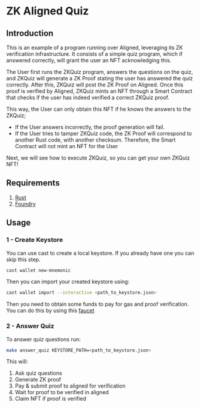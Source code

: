 # ZK Aligned Quiz

## Introduction

This is an example of a program running over Aligned, leveraging its ZK verification infrastructure. It consists of a simple quiz program, which if answered correctly, will grant the user an NFT acknowledging this.

The User first runs the ZKQuiz program, answers the questions on the quiz, and ZKQuiz will generate a ZK Proof stating the user has answered the quiz correctly. After this, ZKQuiz will post the ZK Proof on Aligned. Once this proof is verified by Aligned, ZKQuiz mints an NFT through a Smart Contract that checks if the user has indeed verified a correct ZKQuiz proof.

This way, the User can only obtain this NFT if he knows the answers to the ZKQuiz;
- If the User answers incorrectly, the proof generation will fail.
- If the User tries to tamper ZKQuiz code, the ZK Proof will correspond to another Rust code, with another checksum. Therefore, the Smart Contract will not mint an NFT for the User

Next, we will see how to execute ZKQuiz, so you can get your own ZKQuiz NFT!

## Requirements

1. [Rust](https://www.rust-lang.org/tools/install)
2. [Foundry](https://getfoundry.sh)

## Usage

### 1 - Create Keystore

You can use cast to create a local keystore.
If you already have one you can skip this step.

```bash
cast wallet new-mnemonic
```

Then you can import your created keystore using:

```bash
cast wallet import --interactive <path_to_keystore.json>
```

Then you need to obtain some funds to pay for gas and proof verification.
You can do this by using this [faucet](https://cloud.google.com/application/web3/faucet/ethereum/holesky)

### 2 - Answer Quiz

To answer quiz questions run:

```bash
make answer_quiz KEYSTORE_PATH=<path_to_keystore.json>
```

This will:

1. Ask quiz questions
2. Generate ZK proof
3. Pay & submit proof to aligned for verification
4. Wait for proof to be verified in aligned
5. Claim NFT if proof is verified
